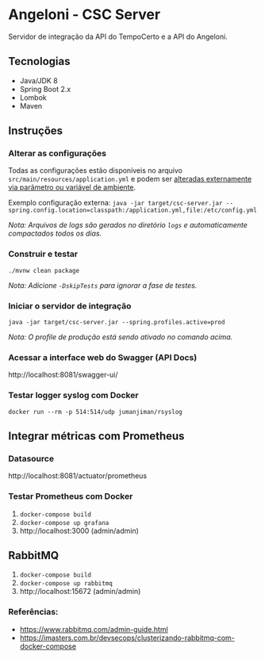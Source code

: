 # Angeloni - CSC Server

Servidor de integração da API do TempoCerto e a API do Angeloni.

## Tecnologias

* Java/JDK 8
* Spring Boot 2.x
* Lombok
* Maven

## Instruções

### Alterar as configurações

Todas as configurações estão disponíveis no arquivo `src/main/resources/application.yml` e podem 
ser [alteradas externamente via parâmetro ou variável de ambiente](https://docs.spring.io/spring-boot/docs/current/reference/html/boot-features-external-config.html).

Exemplo configuração externa:
`java -jar target/csc-server.jar --spring.config.location=classpath:/application.yml,file:/etc/config.yml`

_Nota: Arquivos de logs são gerados no diretório `logs` e automaticamente compactados todos os dias._

### Construir e testar

`./mvnw clean package`

_Nota: Adicione `-DskipTests` para ignorar a fase de testes._

### Iniciar o servidor de integração

`java -jar target/csc-server.jar --spring.profiles.active=prod`

_Nota: O profile de produção está sendo ativado no comando acima._

### Acessar a interface web do Swagger (API Docs)

http://localhost:8081/swagger-ui/

### Testar logger syslog com Docker

`docker run --rm -p 514:514/udp jumanjiman/rsyslog`

## Integrar métricas com Prometheus

### Datasource
http://localhost:8081/actuator/prometheus

### Testar Prometheus com Docker

1. `docker-compose build`
2. `docker-compose up grafana`
3. http://localhost:3000 (admin/admin)

## RabbitMQ

1. `docker-compose build`
2. `docker-compose up rabbitmq`
3. http://localhost:15672 (admin/admin)

### Referências:
- https://www.rabbitmq.com/admin-guide.html
- https://imasters.com.br/devsecops/clusterizando-rabbitmq-com-docker-compose
